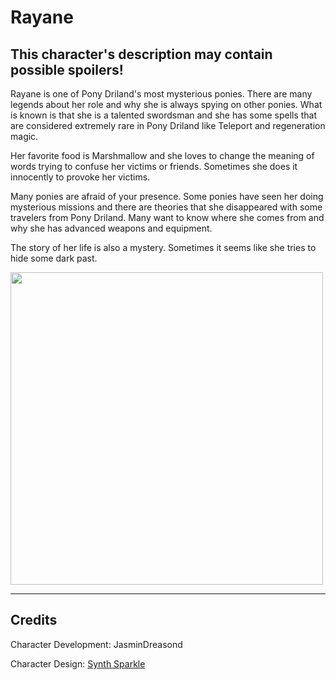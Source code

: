 # Rayane

## This character's description may contain possible spoilers!

Rayane is one of Pony Driland's most mysterious ponies. There are many legends about her role and why she is always spying on other ponies.
What is known is that she is a talented swordsman and she has some spells that are considered extremely rare in Pony Driland like Teleport and regeneration magic.

Her favorite food is Marshmallow and she loves to change the meaning of words trying to confuse her victims or friends. Sometimes she does it innocently to provoke her victims.

Many ponies are afraid of your presence. Some ponies have seen her doing mysterious missions and there are theories that she disappeared with some travelers from Pony Driland. Many want to know where she comes from and why she has advanced weapons and equipment. 

The story of her life is also a mystery. Sometimes it seems like she tries to hide some dark past.

<img src="https://github.com/JasminDreasond/Pony-Driland/blob/main/docs/img/characters/rayane/ref.png?raw=true" height="500">

<hr/>

## Credits

Character Development: JasminDreasond

Character Design: <a href="https://derpibooru.org/tags/artist-colon-synthsparkle" target="_blank">Synth Sparkle</a>